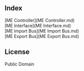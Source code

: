 ## Index

[ME Controller](ME Controller.md)  
[ME Interface](ME Interface.md)  
[ME Import Bus](ME Import Bus.md)  
[ME Export Bus](ME Export Bus.md)

## License

Public Domain
